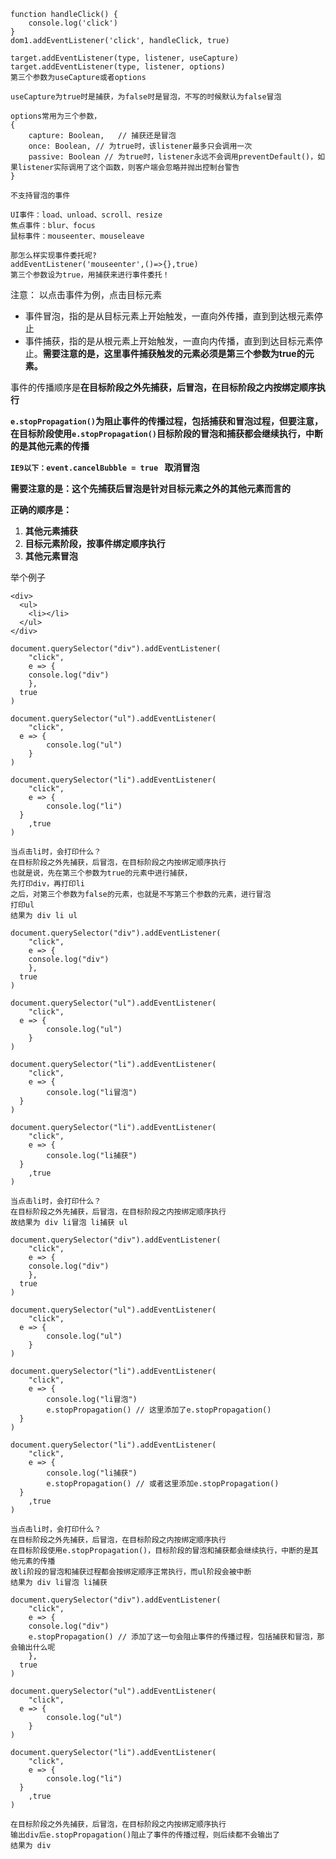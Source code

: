 ```
function handleClick() {
	console.log('click')
}
dom1.addEventListener('click', handleClick, true)

target.addEventListener(type, listener, useCapture)
target.addEventListener(type, listener, options)
第三个参数为useCapture或者options

useCapture为true时是捕获，为false时是冒泡，不写的时候默认为false冒泡

options常用为三个参数，
{
	capture: Boolean,	// 捕获还是冒泡
	once: Boolean, // 为true时，该listener最多只会调用一次
	passive: Boolean // 为true时，listener永远不会调用preventDefault()，如果listener实际调用了这个函数，则客户端会忽略并抛出控制台警告
}

```



```
不支持冒泡的事件

UI事件：load、unload、scroll、resize
焦点事件：blur、focus
鼠标事件：mouseenter、mouseleave

那怎么样实现事件委托呢?
addEventListener('mouseenter',()=>{},true)
第三个参数设为true，用捕获来进行事件委托！
```



注意：
以点击事件为例，点击目标元素

* 事件冒泡，指的是从目标元素上开始触发，一直向外传播，直到到达根元素停止
* 事件捕获，指的是从根元素上开始触发，一直向内传播，直到到达目标元素停止。**需要注意的是，这里事件捕获触发的元素必须是第三个参数为true的元素。**



事件的传播顺序是**在目标阶段之外先捕获，后冒泡，在目标阶段之内按绑定顺序执行**

**`e.stopPropagation()`为阻止事件的传播过程，包括捕获和冒泡过程，但要注意，在目标阶段使用`e.stopPropagation()`目标阶段的冒泡和捕获都会继续执行，中断的是其他元素的传播**

**`IE9以下：event.cancelBubble = true ` 取消冒泡**



**需要注意的是：这个先捕获后冒泡是针对目标元素之外的其他元素而言的**

**正确的顺序是：**

1. **其他元素捕获**
2. **目标元素阶段，按事件绑定顺序执行**
3. **其他元素冒泡**



举个例子

```
<div>
  <ul>
    <li></li>
  </ul>
</div>

document.querySelector("div").addEventListener(
	"click", 
	e => {
    console.log("div")
	},
  true
)

document.querySelector("ul").addEventListener(
	"click",
  e => {
		console.log("ul")
	}
)

document.querySelector("li").addEventListener(
	"click", 
	e => {
		console.log("li")
  } 
	,true
)

当点击li时，会打印什么？
在目标阶段之外先捕获，后冒泡，在目标阶段之内按绑定顺序执行
也就是说，先在第三个参数为true的元素中进行捕获，
先打印div，再打印li
之后，对第三个参数为false的元素，也就是不写第三个参数的元素，进行冒泡
打印ul
结果为 div li ul
```



```
document.querySelector("div").addEventListener(
	"click", 
	e => {
    console.log("div")
	},
  true
)

document.querySelector("ul").addEventListener(
	"click",
  e => {
		console.log("ul")
	}
)

document.querySelector("li").addEventListener(
	"click", 
	e => {
		console.log("li冒泡")
  }
)

document.querySelector("li").addEventListener(
	"click", 
	e => {
		console.log("li捕获")
  }
	,true
)

当点击li时，会打印什么？
在目标阶段之外先捕获，后冒泡，在目标阶段之内按绑定顺序执行
故结果为 div li冒泡 li捕获 ul
```



```
document.querySelector("div").addEventListener(
	"click", 
	e => {
    console.log("div")
	},
  true
)

document.querySelector("ul").addEventListener(
	"click",
  e => {
		console.log("ul")
	}
)

document.querySelector("li").addEventListener(
	"click", 
	e => {
		console.log("li冒泡")
		e.stopPropagation() // 这里添加了e.stopPropagation()
  }
)

document.querySelector("li").addEventListener(
	"click", 
	e => {
		console.log("li捕获")
		e.stopPropagation() // 或者这里添加e.stopPropagation()
  }
	,true
)

当点击li时，会打印什么？
在目标阶段之外先捕获，后冒泡，在目标阶段之内按绑定顺序执行
在目标阶段使用e.stopPropagation()，目标阶段的冒泡和捕获都会继续执行，中断的是其他元素的传播
故li阶段的冒泡和捕获过程都会按绑定顺序正常执行，而ul阶段会被中断
结果为 div li冒泡 li捕获
```



```
document.querySelector("div").addEventListener(
	"click", 
	e => {
    console.log("div")
    e.stopPropagation() // 添加了这一句会阻止事件的传播过程，包括捕获和冒泡，那会输出什么呢
	},
  true
)

document.querySelector("ul").addEventListener(
	"click",
  e => {
		console.log("ul")
	}
)

document.querySelector("li").addEventListener(
	"click", 
	e => {
		console.log("li")
  } 
	,true
)

在目标阶段之外先捕获，后冒泡，在目标阶段之内按绑定顺序执行
输出div后e.stopPropagation()阻止了事件的传播过程，则后续都不会输出了
结果为 div
```

